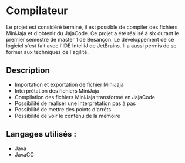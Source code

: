 # Compilateur

Le projet est considéré terminé, il est possible de compiler des fichiers MiniJaja et d'obtenir du JajaCode. Ce projet a été réalisé à six durant le premier semestre de master 1 de Besançon. Le développement de ce logiciel s'est fait avec l'IDE IntelliJ de JetBrains. Il a aussi permis de se former aux techniques de l'agilité.

## Description
 + Importation et exportation de fichier MiniJaja
 + Interprétation des fichiers MiniJaja
 + Compilation des fichiers MiniJaja transformé en JajaCode
 + Possibilité de réaliser une interprétation pas à pas
 + Possibilité de mettre des points d'arrêts
 + Possibilité de voir le contenu de la mémoire

## Langages utilisés : 

+ Java
+ JavaCC
